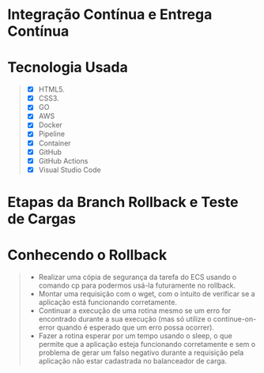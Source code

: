 # Integração Contínua e Entrega Contínua 

# Tecnologia Usada
> - [x] HTML5.
> - [x] CSS3.
> - [x] GO
> - [x] AWS
> - [x] Docker
> - [x] Pipeline
> - [x] Container
> - [x] GitHub
> - [x] GitHub Actions
> - [x] Visual Studio Code

# Etapas da Branch Rollback e Teste de Cargas

# Conhecendo o Rollback 
> - Realizar uma cópia de segurança da tarefa do ECS usando o comando cp para podermos usá-la futuramente no rollback.
> - Montar uma requisição com o wget, com o intuito de verificar se a aplicação está funcionando corretamente.
> - Continuar a execução de uma rotina mesmo se um erro for encontrado durante a sua execução (mas só utilize o continue-on-error quando é esperado que um erro possa ocorrer).
> - Fazer a rotina esperar por um tempo usando o sleep, o que permite que a aplicação esteja funcionando corretamente e sem o problema de gerar um falso negativo durante a requisição pela aplicação não estar cadastrada no balanceador de carga.
